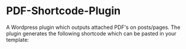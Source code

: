# PDF-Shortcode-Plugin

A Wordpress plugin which outputs attached PDF's on posts/pages.
The plugin generates the following shortcode which can be pasted in your template: 

<?php do_shortcode('[pdf_shortcode]'); ?>
